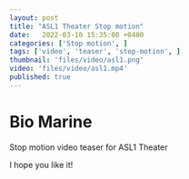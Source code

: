 ```yaml
---
layout: post
title: "ASL1 Theater Stop motion"
date:   2022-03-10 15:35:00 +0400
categories: ['Stop motion', ]
tags: ['video', 'teaser', 'stop-motion', ]
thumbnail: 'files/video/asl1.png'
video: 'files/video/asl1.mp4'
published: true
---
```

# Bio Marine

Stop motion video teaser for ASL1 Theater

I hope you like it!
